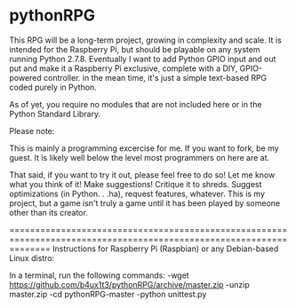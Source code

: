 pythonRPG
=========

This RPG will be a long-term project, growing in complexity and scale. It is intended for the Raspberry Pi, but should be playable on any system running Python 2.7.8. Eventually I want to add Python GPIO input and out put and make it a Raspberry Pi exclusive, complete with a DIY, GPIO-powered controller. in the mean time, it's just a simple text-based RPG coded purely in Python.

As of yet, you require no modules that are not included here or in the Python Standard Library.

Please note:

This is mainly a programming excercise for me. If you want to fork, be my guest. It is likely well below the level most programmers on here are at.

That said, if you want to try it out, please feel free to do so! Let me know what you think of it! Make suggestions! Critique it to shreds. Suggest optimizations (in Python. . .ha), request features, whatever. This is my project, but a game isn't truly a game until it has been played by someone other than its creator. 

====================================================================================================================
Instructions for Raspberry Pi (Raspbian) or any Debian-based Linux distro:

In a terminal, run the following commands:
    -wget https://github.com/b4ux1t3/pythonRPG/archive/master.zip
    -unzip master.zip
    -cd pythonRPG-master
    -python unittest.py

